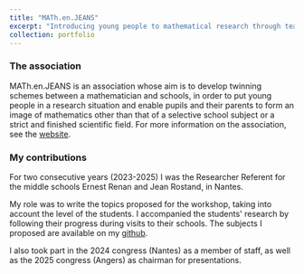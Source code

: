 ```yaml
---
title: "MATh.en.JEANS"
excerpt: "Introducing young people to mathematical research through teamwork on open-ended problems."
collection: portfolio
---
```


### The association

MATh.en.JEANS is an association whose aim is to develop twinning schemes between a mathematician and schools, in order to put young people in a research situation and enable pupils and their parents to form an image of mathematics other than that of a selective school subject or a strict and finished scientific field.
For more information on the association, see the [website](https://www.mathenjeans.fr/).

### My contributions

For two consecutive years (2023-2025) I was the Researcher Referent for the middle schools Ernest Renan and Jean Rostand, in Nantes.

My role was to write the topics proposed for the workshop, taking into account the level of the students. 
I accompanied the students' research by following their progress during visits to their schools.
The subjects I proposed are available on my [github](https://github.com/alexandre-pasco/maths-en-jean).

I also took part in the 2024 congress (Nantes) as a member of staff, as well as the 2025 congress (Angers) as chairman for presentations.
